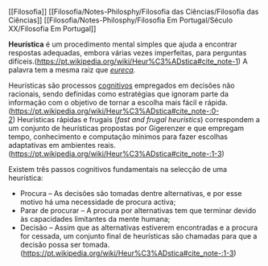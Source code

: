 [[Filosofia]]
[[Filosofia/Notes-Philosphy/Filosofia das Ciências/Filosofia das Ciências]]
[[Filosofia/Notes-Philosphy/Filosofia Em Portugal/Século XX/Filosofia Em Portugal]]

**Heurística** é um procedimento mental simples que ajuda a encontrar respostas adequadas, embora várias vezes imperfeitas, para perguntas difíceis.(https://pt.wikipedia.org/wiki/Heur%C3%ADstica#cite_note-1) A palavra tem a mesma raiz que _[eureca](https://pt.wikipedia.org/wiki/Eureka_(exclama%C3%A7%C3%A3o) "Eureka (exclamação)")._

Heurísticas são processos [cognitivos](https://pt.wikipedia.org/wiki/Cogni%C3%A7%C3%A3o "Cognição") empregados em decisões não racionais, sendo definidas como estratégias que ignoram parte da informação com o objetivo de tornar a escolha mais fácil e rápida. (https://pt.wikipedia.org/wiki/Heur%C3%ADstica#cite_note-:0-2) Heurísticas rápidas e frugais (_fast and frugal heuristics_) correspondem a um conjunto de heurísticas propostas por Gigerenzer e que empregam tempo, conhecimento e computação mínimos para fazer escolhas adaptativas em ambientes reais.(https://pt.wikipedia.org/wiki/Heur%C3%ADstica#cite_note-:1-3)

Existem três passos cognitivos fundamentais na selecção de uma heurística:

- Procura – As decisões são tomadas dentre alternativas, e por esse motivo há uma necessidade de procura activa;
- Parar de procurar – A procura por alternativas tem que terminar devido às capacidades limitantes da mente humana;
- Decisão – Assim que as alternativas estiverem encontradas e a procura for cessada, um conjunto final de heurísticas são chamadas para que a decisão possa ser tomada.(https://pt.wikipedia.org/wiki/Heur%C3%ADstica#cite_note-:1-3)